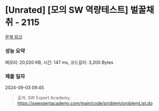 # [Unrated] [모의 SW 역량테스트] 벌꿀채취 - 2115 

[문제 링크](https://swexpertacademy.com/main/code/problem/problemDetail.do?contestProbId=AV5V4A46AdIDFAWu) 

### 성능 요약

메모리: 20,020 KB, 시간: 147 ms, 코드길이: 3,200 Bytes

### 제출 일자

2024-09-03 09:45



> 출처: SW Expert Academy, https://swexpertacademy.com/main/code/problem/problemList.do